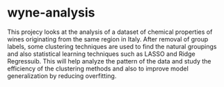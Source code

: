 # wyne-analysis
This projecy looks at the analysis of a dataset of chemical properties of wines originating from the same region in Italy. After removal of group labels, some clustering techniques are used to find the natural groupings and also statistical learning techniques such as LASSO and Ridge Regressuib. This will help analyze the pattern of the data and study the efficiency of the clustering methods and also to improve model generalization by reducing overfitting.
